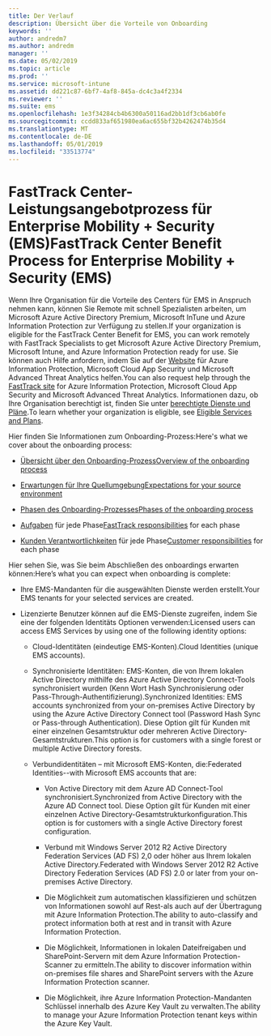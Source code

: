 ```yaml
---
title: Der Verlauf
description: Übersicht über die Vorteile von Onboarding
keywords: ''
author: andredm7
ms.author: andredm
manager: ''
ms.date: 05/02/2019
ms.topic: article
ms.prod: ''
ms.service: microsoft-intune
ms.assetid: dd221c87-6bf7-4af8-845a-dc4c3a4f2334
ms.reviewer: ''
ms.suite: ems
ms.openlocfilehash: 1e3f34284cb4b6300a50116ad2bb1df3cb6ab0fe
ms.sourcegitcommit: ccdd833af651980ea6ac655bf32b4262474b35d4
ms.translationtype: MT
ms.contentlocale: de-DE
ms.lasthandoff: 05/01/2019
ms.locfileid: "33513774"
---
```

# <a name="fasttrack-center-benefit-process-for-enterprise-mobility--security-ems"></a><span data-ttu-id="fc8d1-103">FastTrack Center-Leistungsangebotprozess für Enterprise Mobility + Security (EMS)</span><span class="sxs-lookup"><span data-stu-id="fc8d1-103">FastTrack Center Benefit Process for Enterprise Mobility + Security (EMS)</span></span>
<span data-ttu-id="fc8d1-104">Wenn Ihre Organisation für die Vorteile des Centers für EMS in Anspruch nehmen kann, können Sie Remote mit schnell Spezialisten arbeiten, um Microsoft Azure Active Directory Premium, Microsoft InTune und Azure Information Protection zur Verfügung zu stellen.</span><span class="sxs-lookup"><span data-stu-id="fc8d1-104">If your organization is eligible for the FastTrack Center Benefit for EMS, you can work remotely with FastTrack Specialists to get Microsoft Azure Active Directory Premium, Microsoft Intune, and Azure Information Protection ready for use.</span></span> <span data-ttu-id="fc8d1-105">Sie können auch Hilfe anfordern, indem Sie auf der [Website](https://www.microsoft.com/fasttrack/microsoft-365/ems) für Azure Information Protection, Microsoft Cloud App Security und Microsoft Advanced Threat Analytics helfen.</span><span class="sxs-lookup"><span data-stu-id="fc8d1-105">You can also request help through the [FastTrack site](https://www.microsoft.com/fasttrack/microsoft-365/ems) for Azure Information Protection, Microsoft Cloud App Security and Microsoft Advanced Threat Analytics.</span></span> <span data-ttu-id="fc8d1-106">Informationen dazu, ob Ihre Organisation berechtigt ist, finden Sie unter [berechtigte Dienste und Pläne](M365-eligible-services-and-plans.md).</span><span class="sxs-lookup"><span data-stu-id="fc8d1-106">To learn whether your organization is eligible, see [Eligible Services and Plans](M365-eligible-services-and-plans.md).</span></span>


<span data-ttu-id="fc8d1-107">Hier finden Sie Informationen zum Onboarding-Prozess:</span><span class="sxs-lookup"><span data-stu-id="fc8d1-107">Here's what we cover about the onboarding process:</span></span>

-   [<span data-ttu-id="fc8d1-108">Übersicht über den Onboarding-Prozess</span><span class="sxs-lookup"><span data-stu-id="fc8d1-108">Overview of the onboarding process</span></span>](EMS-fasttrack-benefit-overview.md)

-   [<span data-ttu-id="fc8d1-109">Erwartungen für Ihre Quellumgebung</span><span class="sxs-lookup"><span data-stu-id="fc8d1-109">Expectations for your source environment</span></span>](EMS-source-environment-expectations.md)

-   [<span data-ttu-id="fc8d1-110">Phasen des Onboarding-Prozesses</span><span class="sxs-lookup"><span data-stu-id="fc8d1-110">Phases of the onboarding process</span></span>](EMS-onboarding-phases.md)

-   <span data-ttu-id="fc8d1-111">[Aufgaben](EMS-fasttrack-responsibilities.md) für jede Phase</span><span class="sxs-lookup"><span data-stu-id="fc8d1-111">[FastTrack responsibilities](EMS-fasttrack-responsibilities.md) for each phase</span></span>

-   <span data-ttu-id="fc8d1-112">[Kunden Verantwortlichkeiten](EMS-your-responsibilities.md) für jede Phase</span><span class="sxs-lookup"><span data-stu-id="fc8d1-112">[Customer responsibilities](EMS-your-responsibilities.md) for each phase</span></span>

<span data-ttu-id="fc8d1-113">Hier sehen Sie, was Sie beim Abschließen des onboardings erwarten können:</span><span class="sxs-lookup"><span data-stu-id="fc8d1-113">Here’s what you can expect when onboarding is complete:</span></span>

-   <span data-ttu-id="fc8d1-114">Ihre EMS-Mandanten für die ausgewählten Dienste werden erstellt.</span><span class="sxs-lookup"><span data-stu-id="fc8d1-114">Your EMS tenants for your selected services are created.</span></span>

-   <span data-ttu-id="fc8d1-115">Lizenzierte Benutzer können auf die EMS-Dienste zugreifen, indem Sie eine der folgenden Identitäts Optionen verwenden:</span><span class="sxs-lookup"><span data-stu-id="fc8d1-115">Licensed users can access EMS Services by using one of the following identity options:</span></span>

    -   <span data-ttu-id="fc8d1-116">Cloud-Identitäten (eindeutige EMS-Konten).</span><span class="sxs-lookup"><span data-stu-id="fc8d1-116">Cloud Identities (unique EMS accounts).</span></span>

    -   <span data-ttu-id="fc8d1-117">Synchronisierte Identitäten: EMS-Konten, die von Ihrem lokalen Active Directory mithilfe des Azure Active Directory Connect-Tools synchronisiert wurden (Kenn Wort Hash Synchronisierung oder Pass-Through-Authentifizierung).</span><span class="sxs-lookup"><span data-stu-id="fc8d1-117">Synchronized Identities: EMS accounts synchronized from your on-premises Active Directory by using the Azure Active Directory Connect tool (Password Hash Sync or Pass-through Authentication).</span></span> <span data-ttu-id="fc8d1-118">Diese Option gilt für Kunden mit einer einzelnen Gesamtstruktur oder mehreren Active Directory-Gesamtstrukturen.</span><span class="sxs-lookup"><span data-stu-id="fc8d1-118">This option is for customers with a single forest or multiple Active Directory forests.</span></span>

    -   <span data-ttu-id="fc8d1-119">Verbundidentitäten – mit Microsoft EMS-Konten, die:</span><span class="sxs-lookup"><span data-stu-id="fc8d1-119">Federated Identities--with Microsoft EMS accounts that are:</span></span>

        -   <span data-ttu-id="fc8d1-120">Von Active Directory mit dem Azure AD Connect-Tool synchronisiert.</span><span class="sxs-lookup"><span data-stu-id="fc8d1-120">Synchronized from Active Directory with the Azure AD Connect tool.</span></span> <span data-ttu-id="fc8d1-121">Diese Option gilt für Kunden mit einer einzelnen Active Directory-Gesamtstrukturkonfiguration.</span><span class="sxs-lookup"><span data-stu-id="fc8d1-121">This option is for customers with a single Active Directory forest configuration.</span></span>

        -   <span data-ttu-id="fc8d1-122">Verbund mit Windows Server 2012 R2 Active Directory Federation Services (AD FS) 2,0 oder höher aus Ihrem lokalen Active Directory.</span><span class="sxs-lookup"><span data-stu-id="fc8d1-122">Federated with Windows Server 2012 R2 Active Directory Federation Services (AD FS) 2.0 or later from your on-premises Active Directory.</span></span>

        -   <span data-ttu-id="fc8d1-123">Die Möglichkeit zum automatischen klassifizieren und schützen von Informationen sowohl auf Rest-als auch auf der Übertragung mit Azure Information Protection.</span><span class="sxs-lookup"><span data-stu-id="fc8d1-123">The ability to auto-classify and protect information both at rest and in transit with Azure Information Protection.</span></span> 

        -   <span data-ttu-id="fc8d1-124">Die Möglichkeit, Informationen in lokalen Dateifreigaben und SharePoint-Servern mit dem Azure Information Protection-Scanner zu ermitteln.</span><span class="sxs-lookup"><span data-stu-id="fc8d1-124">The ability to discover information within on-premises file shares and SharePoint servers with the Azure Information Protection scanner.</span></span> 

        -   <span data-ttu-id="fc8d1-125">Die Möglichkeit, ihre Azure Information Protection-Mandanten Schlüssel innerhalb des Azure Key Vault zu verwalten.</span><span class="sxs-lookup"><span data-stu-id="fc8d1-125">The ability to manage your Azure Information Protection tenant keys within the Azure Key Vault.</span></span> 
